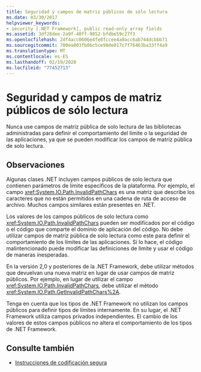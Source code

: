 ```yaml
---
title: Seguridad y campos de matriz públicos de sólo lectura
ms.date: 03/30/2017
helpviewer_keywords:
- security [.NET Framework], public read-only array fields
ms.assetid: 3df28dee-2a9f-40ff-9852-bfdbe59c27f3
ms.openlocfilehash: 2df4acc0606e4fe8fccee4a8acc6ab744dcbbb71
ms.sourcegitcommit: 700ea803fb06c5ce98de017c7f76463ba33ff4a9
ms.translationtype: MT
ms.contentlocale: es-ES
ms.lasthandoff: 02/19/2020
ms.locfileid: "77452713"
---
```

# <a name="security-and-public-read-only-array-fields"></a>Seguridad y campos de matriz públicos de sólo lectura
Nunca use campos de matriz pública de solo lectura de las bibliotecas administradas para definir el comportamiento del límite o la seguridad de las aplicaciones, ya que se pueden modificar los campos de matriz pública de solo lectura.  
  
## <a name="remarks"></a>Observaciones  

Algunas clases .NET incluyen campos públicos de solo lectura que contienen parámetros de límite específicos de la plataforma. Por ejemplo, el campo <xref:System.IO.Path.InvalidPathChars> es una matriz que describe los caracteres que no están permitidos en una cadena de ruta de acceso de archivo. Muchos campos similares están presentes en .NET.  
  
 Los valores de los campos públicos de solo lectura como <xref:System.IO.Path.InvalidPathChars> pueden ser modificados por el código o el código que comparte el dominio de aplicación del código.  No debe utilizar campos de matriz pública de solo lectura como este para definir el comportamiento de los límites de las aplicaciones.  Si lo hace, el código malintencionado puede modificar las definiciones de límite y usar el código de maneras inesperadas.  
  
 En la versión 2,0 y posteriores de la .NET Framework, debe utilizar métodos que devuelvan una nueva matriz en lugar de usar campos de matriz públicos.  Por ejemplo, en lugar de utilizar el campo <xref:System.IO.Path.InvalidPathChars>, debe utilizar el método <xref:System.IO.Path.GetInvalidPathChars%2A>.  
  
 Tenga en cuenta que los tipos de .NET Framework no utilizan los campos públicos para definir tipos de límites internamente.  En su lugar, el .NET Framework utiliza campos privados independientes.  El cambio de los valores de estos campos públicos no altera el comportamiento de los tipos de .NET Framework.  
  
## <a name="see-also"></a>Consulte también

- [Instrucciones de codificación segura](../../standard/security/secure-coding-guidelines.md)
